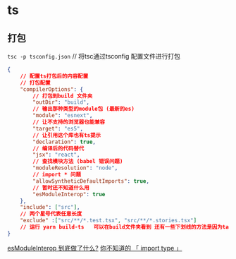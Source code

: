 # ts

## 打包

`tsc -p tsconfig.json` // 将tsc通过tsconfig 配置文件进行打包

```json
{
    // 配置ts打包后的内容配置
    // 打包配置
    "compilerOptions": {
        // 打包到build 文件夹
        "outDir": "build",
        // 输出那种类型的module包 (最新的es)
        "module": "esnext",
        // 让不支持的浏览器也能兼容
        "target": "es5",
        // 让引用这个库也有ts提示
        "declaration": true,
        // 编译后的代码替代
        "jsx": "react",
        // 查找模块方法 (babel 错误问题)
        "moduleResolution": "node",
        // import * 问题
        "allowSyntheticDefaultImports": true,
        // 暂时还不知道什么用
        "esModuleInterop": true
    },
    "include": ["src"],
    // 两个星号代表任意长度
    "exclude" :["src/**/*.test.tsx", "src/**/*.stories.tsx"]
    // 运行 yarn build-ts   可以在build文件夹看到 还有一些下划线的方法是因为target配置生成的辅助兼容方法
}
```

[esModuleInterop 到底做了什么?](https://zhuanlan.zhihu.com/p/148081795)
[你不知道的 「 import type 」](https://segmentfault.com/a/1190000039800522)

